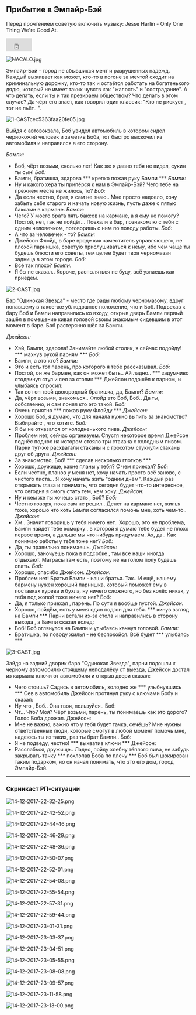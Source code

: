 ## Прибытие в Эмпайр-Бэй

Перед прочтением советую включить музыку: Jesse Harlin - Only One Thing We're Good At.
<iframe width="70" height="35" src="https://www.youtube.com/embed/VCWg_X80H7c?rel=0&amp;showinfo=0" frameborder="0" gesture="media" allow="encrypted-media" allowfullscreen></iframe>

![NACALO.jpg](https://s2.wampi.ru/2017/12/14/NACALO.jpg)

Эмпайр-Бэй - город не сбывшихся мечт и разрушенных надежд. Каждый выживает как может, кто-то в погоне за мечтой сходит на криминальную дорожку, кто-то так и остаётся работать на богатенького дядю, который не имеет таких чувств как "жалость" и "сострадание". А что делать, если ты и так презираем обществом? Что делать в этом случае? Да чёрт его знает, как говорил один классик: "Кто не рискует , тот не пьёт.. ".

![1-CASTcec5363faa20fe05.jpg](https://s2.wampi.ru/2017/12/14/1-CASTcec5363faa20fe05.jpg)

Выйдя с автовокзала, Боб увидел автомобиль в котором сидел чернокожий человек и заметив Боба, тот быстро выскочил из автомобиля и направился в его сторону. 

*Бампи:* 
- Боб, чёрт возьми, сколько лет! Как же я давно тебя не видел, сукин ты сын! 
*Боб:* 
-  Бампи, братишка, здарова *** крепко пожав руку Бампи *** 
*Бампи:* 
- Ну и какого хера ты припёрся к нам в Эмпайр-Бэй? Чего тебе на прежнем месте не жилось, то? 
*Боб:* 
- Да если честно, брат, я сам не знаю.. Мне просто надоело, хочу забыть себя старого и начать новую жизнь, пусть даже с пятью баксами в кармане. 
*Бампи:* 
- Чего? У моего брата пять баксов на кармане, а я ему не помогу? Постой, нет, так не пойдёт... Поехали в бар, познакомлю с тебя с одним человечком, поговоришь с ним по поводу работы. 
*Боб:* 
- А что за человечек - то? 
*Бампи:* 
- Джейсон Флойд, в баре вроде как заместитель управляющего, не плохой парнишка, советую прислушиваться к нему, ибо чем чаще ты будешь блюсти его советы, тем целее будет твоя черномазая задница в этом городе. 
*Боб:* 
- Всё так плохо? 
*Бампи:* 
- Я бы не сказал.. Короче, распыляться не буду, всё узнаешь как приедем. 

![2-CAST.jpg](https://s2.wampi.ru/2017/12/14/2-CAST.jpg)

Бар "Одинокая Звезда" - место где рады любому черномазому, вдруг попавшему в такое-же ублюдошное положение, что и Боб. 
Подъехав к бару Боб и Бампи направились ко входу, открыв дверь Бампи первый зашёл в помещение кивая головой своим знакомым сидевшим в этот момент в баре. Боб растерянно шёл за Бампи. 

*Джейсон:* 
- Хэй, Бампи, здарова! Занимайте любой столик, я сейчас подойду! *** махнув рукой парням *** 
*Боб:* 
- Бампи, а это кто? 
*Бампи:* 
- Это и есть тот парень, про которого я тебе рассказывал. 
*Боб:* 
- Постой, он же бармен, как он может быть.. Ай ладно.. *** задумчиво отодвинул стул и сел за столик ***
Джейсон подошёл к парням, и улыбаясь спросил:
 - Так вот он твой двоюродный братишка, да, Бампи? 
 *Бампи:* 
 - Да, чёрт возьми, знакомься.. Флойд это Боб, Боб.. Да ты, собственно, и сам понял кто это такой. 
 *Боб:* 
 - Очень приятно *** пожав руку Флойду *** 
 *Джейсон:* 
 - Хорошо Боб, я думаю, что для начала нужно выпить за знакомство? Выбирайте , что хотите. 
 *Боб:* 
 - Я бы не отказался от холодненького пива. 
 *Джейсон:*
 - Проблем нет, сейчас организуем. 
 Спустя некоторое время Джейсон поднёс поднос на котором стояло три стакана с холодным пивом. 
 Парни тут-же расхватали стаканы и с грохотом стукнули стаканы друг об друга. 
 *Джейсон:*
 - За знакомство, Боб! *** сделав несколько глотков *** 
 - Хорошо, дружище, какие планы у тебя? С чем приехал? 
 *Боб:* 
 - Если честно, планов у меня нет, хочу начать просто всё заново, с чистого листа... Я хочу начать жить "одним днём". Каждый раз открывать глаза и понимать, что сегодня будет что-то интересное, что сегодня я смогу стать тем, кем хочу. 
 *Джейсон:* 
- Ну и кем же ты хочешь стать , Боб? 
*Боб:* 
- Честно говоря, пока сам не решил.. Денег на кармане нет, жилья тоже, хорошо что хоть Бампи согласился помочь мне, хоть чем-то.. 
*Джейсон:*
- Хм.. Значит говоришь у тебя ничего нет.. Хорошо, это не проблема, Бампи найдёт тебе коморку , в которой я думаю тебе будет не плохо первое время, а дальше мы что нибудь придумаем. Ах, да.. Как понимаю работы у тебя тоже нет? 
*Боб:* 
- Да, ты правильно понимаешь. 
*Джейсон:* 
- Хорошо, заночуешь пока в подсобке , там все наши иногда отдыхают. Матрасы там есть, поэтому не на голом полу будешь спать. 
*Боб:* 
- Хорошо, спасибо Джейсон. 
*Джейсон:* 
- Проблем нет! Братья Бампи - наши братья. Так.. И ещё, нашему бармену нужен хороший парнишка, который поможет ему в поставках курева и бухла, ну ничего сложного, но без колёс никак, у тебя под жопой тоже ничего нет? 
Боб: 
- Да, я только приехал , парень. По сути я вообще пустой. 
*Джейсон:* 
- Хорошо, пойдём, есть у меня один подгон для тебя. *** кинув взгляд на Бампи *** 
Парни встали из-за стола и направились в сторону выхода , а Бампи сказал вслед: 
- Боб! 
Боб оглянулся на Бампи и улыбаясь качнул головой. 
*Бампи:* 
- Братишка, по поводу жилья - не беспокойся. Всё будет *** улыбаясь ***

![3-CAST.jpg](https://s2.wampi.ru/2017/12/15/3-CAST.jpg)

Зайдя на задний дворик бара "Одинокая Звезда", парни подошли к черному автомобилю стоящему неподалёку от выезда, Джейсон достал из кармана ключи от автомобиля и открыв двери сказал: 
- Чего стоишь? Садись в автомобиль, холодно же *** улыбнувшись *** 
Сев в автомобиль Джейсон протянул руку с ключами Бобу и сказал: 
- Ну что , Боб.. Она твоя, пользуйся.. 
Боб: 
- Чт... Что? Моя? Чёрт возьми, парень, ты понимаешь как это дорого? 
Голос Боба дрожал. 
Джейсон: 
- Мне не важно, важно что у тебя будет тачка, сечёшь? Мне нужны ответственные люди, которые смогут в любой момент помочь мне, надеюсь ты из таких, раз ты брат Бампи.. 
Боб: 
- Я не подведу, честно! *** выхватив ключи ***
Джейсон: 
- Расслабься, дружище.. Ладно, пойду хлебну тёплого пива, не забудь закрывать тачку *** похлопав Боба по плечу *** 
Боб был шокирован таким подарком, но он начал понимать, что это его дом, город Эмпайр-Бэй. 

-----

### Скринкаст РП-ситуации

![14-12-2017-22-32-25.png](https://s2.wampi.ru/2017/12/15/14-12-2017-22-32-25.png)

![14-12-2017-22-42-52.png](https://s2.wampi.ru/2017/12/15/14-12-2017-22-42-52.png)

![14-12-2017-22-44-46.png](https://s2.wampi.ru/2017/12/15/14-12-2017-22-44-46.png)

![14-12-2017-22-46-29.png](https://s2.wampi.ru/2017/12/15/14-12-2017-22-46-29.png)

![14-12-2017-22-48-36.png](https://s2.wampi.ru/2017/12/15/14-12-2017-22-48-36.png)

![14-12-2017-22-50-07.png](https://s2.wampi.ru/2017/12/15/14-12-2017-22-50-07.png)

![14-12-2017-22-52-01.png](https://s2.wampi.ru/2017/12/15/14-12-2017-22-52-01.png)

![14-12-2017-22-54-08.png](https://s2.wampi.ru/2017/12/15/14-12-2017-22-54-08.png)

![14-12-2017-22-55-54.png](https://s2.wampi.ru/2017/12/15/14-12-2017-22-55-54.png)

![14-12-2017-22-57-31.png](https://s2.wampi.ru/2017/12/15/14-12-2017-22-57-31.png)

![14-12-2017-22-59-44.png](https://s2.wampi.ru/2017/12/15/14-12-2017-22-59-44.png)

![14-12-2017-23-01-31.png](https://s2.wampi.ru/2017/12/15/14-12-2017-23-01-31.png)

![14-12-2017-23-03-37.png](https://s2.wampi.ru/2017/12/15/14-12-2017-23-03-37.png)

![14-12-2017-23-04-51.png](https://s2.wampi.ru/2017/12/15/14-12-2017-23-04-51.png)

![14-12-2017-23-05-55.png](https://s2.wampi.ru/2017/12/15/14-12-2017-23-05-55.png)

![14-12-2017-23-08-08.png](https://s2.wampi.ru/2017/12/15/14-12-2017-23-08-08.png)

![14-12-2017-23-09-57.png](https://s2.wampi.ru/2017/12/15/14-12-2017-23-09-57.png)

![14-12-2017-23-11-58.png](https://s2.wampi.ru/2017/12/15/14-12-2017-23-11-58.png)

![14-12-2017-23-13-00.png](https://s2.wampi.ru/2017/12/15/14-12-2017-23-13-00.png)
